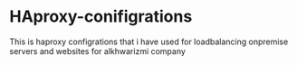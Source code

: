 # HAproxy-conifigrations
This is haproxy configrations that i have used for loadbalancing onpremise servers and websites for alkhwarizmi company
